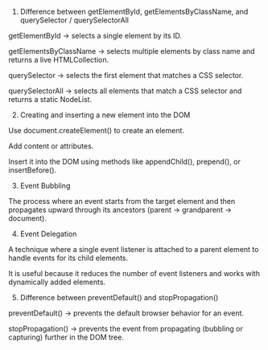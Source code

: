 <!-- Anser All Question -->

1. Difference between getElementById, getElementsByClassName, and querySelector / querySelectorAll

getElementById → selects a single element by its ID.

getElementsByClassName → selects multiple elements by class name and returns a live HTMLCollection.

querySelector → selects the first element that matches a CSS selector.

querySelectorAll → selects all elements that match a CSS selector and returns a static NodeList.

2. Creating and inserting a new element into the DOM

Use document.createElement() to create an element.

Add content or attributes.

Insert it into the DOM using methods like appendChild(), prepend(), or insertBefore().

3. Event Bubbling

The process where an event starts from the target element and then propagates upward through its ancestors (parent → grandparent → document).

4. Event Delegation

A technique where a single event listener is attached to a parent element to handle events for its child elements.

It is useful because it reduces the number of event listeners and works with dynamically added elements.

5. Difference between preventDefault() and stopPropagation()

preventDefault() → prevents the default browser behavior for an event.

stopPropagation() → prevents the event from propagating (bubbling or capturing) further in the DOM tree.
